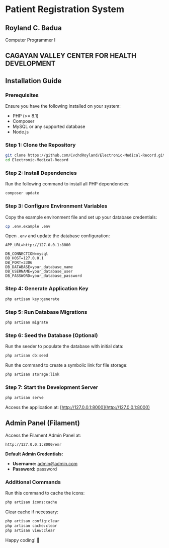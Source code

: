 # Patient Registration System
## Royland C. Badua  
Computer Programmer I  
## CAGAYAN VALLEY CENTER FOR HEALTH DEVELOPMENT  

## Installation Guide

### Prerequisites

Ensure you have the following installed on your system:

- PHP (>= 8.1)
- Composer
- MySQL or any supported database
- Node.js

### Step 1: Clone the Repository

```sh
git clone https://github.com/CvchdRoyland/Electronic-Medical-Record.git
cd Electronic-Medical-Record
```

### Step 2: Install Dependencies

Run the following command to install all PHP dependencies:

```sh
composer update
```

### Step 3: Configure Environment Variables

Copy the example environment file and set up your database credentials:

```sh
cp .env.example .env
```

Open `.env` and update the database configuration:

```
APP_URL=http://127.0.0.1:8000

DB_CONNECTION=mysql
DB_HOST=127.0.0.1
DB_PORT=3306
DB_DATABASE=your_database_name
DB_USERNAME=your_database_user
DB_PASSWORD=your_database_password
```

### Step 4: Generate Application Key

```sh
php artisan key:generate
```

### Step 5: Run Database Migrations

```sh
php artisan migrate
```

### Step 6: Seed the Database (Optional)

Run the seeder to populate the database with initial data:

```sh
php artisan db:seed
```

Run the command to create a symbolic link for file storage:

```sh
php artisan storage:link
```

### Step 7: Start the Development Server

```sh
php artisan serve
```

Access the application at: [http://127.0.0.1:8000](http://127.0.0.1:8000)

## Admin Panel (Filament)

Access the Filament Admin Panel at:

```
http://127.0.0.1:8000/emr
```

**Default Admin Credentials:**
- **Username:** admin@admin.com
- **Password:** password

### Additional Commands

Run this command to cache the icons:

```sh
php artisan icons:cache
```

Clear cache if necessary:

```sh
php artisan config:clear
php artisan cache:clear
php artisan view:clear
```

Happy coding! 🚀


